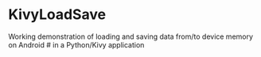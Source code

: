 # KivyLoadSave
Working demonstration of loading and saving data from/to device memory on Android # in a Python/Kivy application
